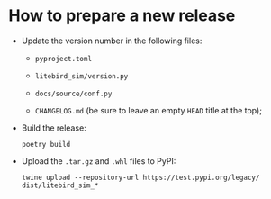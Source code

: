 # How to prepare a new release

-   Update the version number in the following files:

    -   `pyproject.toml`

    -   `litebird_sim/version.py`

    -   `docs/source/conf.py`

    -   `CHANGELOG.md` (be sure to leave an empty `HEAD` title at the
        top);
    
-   Build the release:

    ```
    poetry build
    ```

-   Upload the `.tar.gz` and `.whl` files to PyPI:

    ```
    twine upload --repository-url https://test.pypi.org/legacy/ dist/litebird_sim_*
    ```

